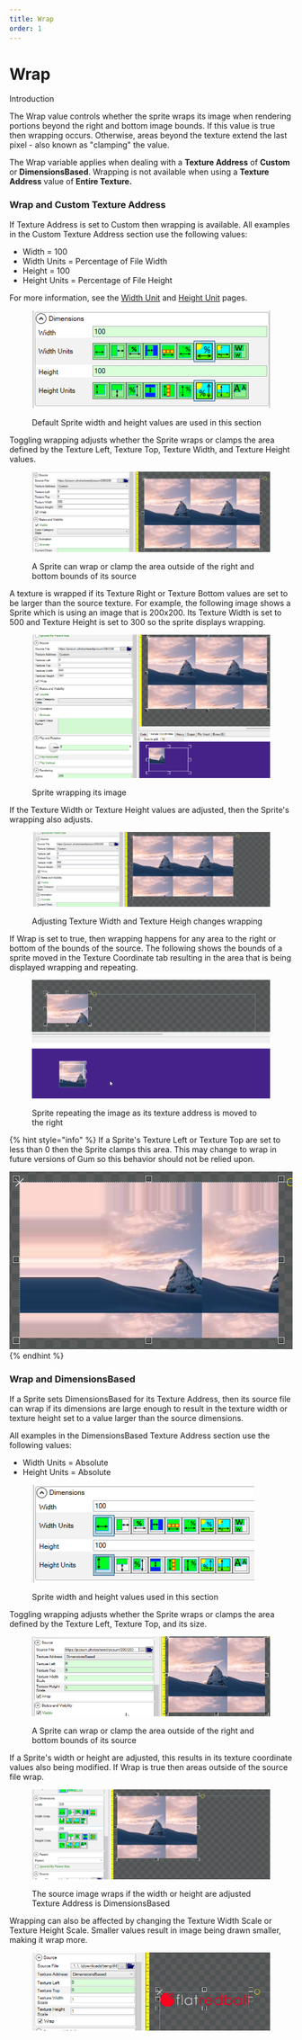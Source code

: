 ```yaml
---
title: Wrap
order: 1
---
```


# Wrap

Introduction

The Wrap value controls whether the sprite wraps its image when rendering portions beyond the right and bottom image bounds. If this value is true then wrapping occurs. Otherwise, areas beyond the texture extend the last pixel - also known as "clamping" the value.

The Wrap variable applies when dealing with a **Texture Address** of **Custom** or **DimensionsBased**. Wrapping is not available when using a **Texture Address** value of **Entire Texture.**

### Wrap and Custom Texture Address

If Texture Address is set to Custom then wrapping is available. All examples in the Custom Texture Address section use the following values:

* Width = 100
* Width Units = Percentage of File Width&#x20;
* Height = 100
* Height Units = Percentage of File Height

For more information, see the [Width Unit](../general-properties/width-units.md) and [Height Unit](../general-properties/height-units.md) pages.

<figure><img src="../../../.gitbook/assets/image (131).png" alt=""><figcaption><p>Default Sprite width and height values are used in this section</p></figcaption></figure>

Toggling wrapping adjusts whether the Sprite wraps or clamps the area defined by the Texture Left, Texture Top, Texture Width, and Texture Height values.

<figure><img src="../../../.gitbook/assets/22_06 56 55.gif" alt=""><figcaption><p>A Sprite can wrap or clamp the area outside of the right and bottom bounds of its source</p></figcaption></figure>

A texture is wrapped if its Texture Right or Texture Bottom values are set to be larger than the source texture. For example, the following image shows a Sprite which is using an image that is 200x200. Its Texture Width is set to 500 and Texture Height is set to 300 so the sprite displays wrapping.

<figure><img src="../../../.gitbook/assets/image (129).png" alt=""><figcaption><p>Sprite wrapping its image</p></figcaption></figure>

If the Texture Width or Texture Height values are adjusted, then the Sprite's wrapping also adjusts.

<figure><img src="../../../.gitbook/assets/22_06 55 13.gif" alt=""><figcaption><p>Adjusting Texture Width and Texture Heigh changes wrapping</p></figcaption></figure>

If Wrap is set to true, then wrapping happens for any area to the right or bottom of the bounds of the source. The following shows the bounds of a sprite moved in the Texture Coordinate tab resulting in the area that is being displayed wrapping and repeating.

<figure><img src="../../../.gitbook/assets/22_07 02 10.gif" alt=""><figcaption><p>Sprite repeating the image as its texture address is moved to the right</p></figcaption></figure>

{% hint style="info" %}
If a Sprite's Texture Left or Texture Top are set to less than 0 then the Sprite clamps this area. This may change to wrap in future versions of Gum so this behavior should not be relied upon.

![](<../../../.gitbook/assets/image (130).png>)
{% endhint %}

### Wrap and DimensionsBased

If a Sprite sets DimensionsBased for its Texture Address, then its source file can wrap if its dimensions are large enough to result in the texture width or texture height set to a value larger than the source dimensions.

All examples in the DimensionsBased Texture Address section use the following values:

* Width Units = Absolute
* Height Units = Absolute

<figure><img src="../../../.gitbook/assets/image (134).png" alt=""><figcaption><p>Sprite width and height values used in this section</p></figcaption></figure>

Toggling wrapping adjusts whether the Sprite wraps or clamps the area defined by the Texture Left, Texture Top, and its size.

<figure><img src="../../../.gitbook/assets/22_09 23 41.gif" alt=""><figcaption><p>A Sprite can wrap or clamp the area outside of the right and bottom bounds of its source</p></figcaption></figure>

If a Sprite's width or height are adjusted, this results in its texture coordinate values also being modified. If Wrap is true then areas outside of the source file wrap.

<figure><img src="../../../.gitbook/assets/22_09 25 42.gif" alt=""><figcaption><p>The source image wraps if the width or height are adjusted Texture Address is DimensionsBased</p></figcaption></figure>

Wrapping can also be affected by changing the Texture Width Scale or Texture Height Scale. Smaller values result in image being drawn smaller, making it wrap more.

<figure><img src="../../../.gitbook/assets/22_09 40 21.gif" alt=""><figcaption></figcaption></figure>

